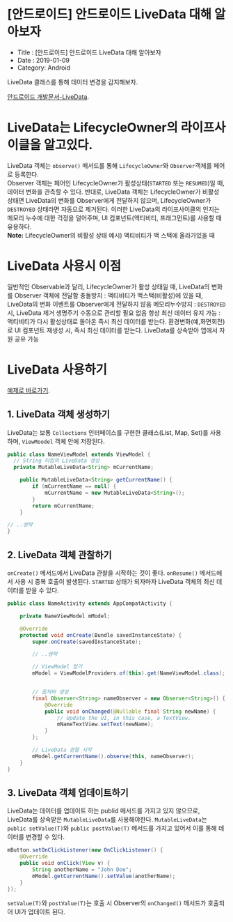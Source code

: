 # [안드로이드] 안드로이드 LiveData 대해 알아보자

- Title : [안드로이드] 안드로이드 LiveData 대해 알아보자
- Date : 2019-01-09
- Category: Android

LiveData 클래스를 통해 데이터 변경을 감지해보자.

[안드로이드 개발문서-LiveData](https://developer.android.com/topic/libraries/architecture/livedata#java).

# LiveData는 LifecycleOwner의 라이프사이클을 알고있다.

LiveData 객체는 <code class="codetainer">observe()</code> 메서드를 통해 <code class="codetainer">LifecycleOwner</code>와 <code class="codetainer">Observer</code>객체를 페어로 등록한다.  
Observer 객체는 페어인 LifecycleOwner가 활성상태(<code class="codetainer">STARTED</code> 또는 <code class="codetainer">RESUMED</code>)일 때, 데이터 변화을 관측할 수 있다.
반대로, LiveData 객체는 LifecycleOwner가 비활성 상태면 LiveData의 변화를 Observer에게 전달하지 않으며, LifecycleOwner가 <code class="codetainer">DESTROYED</code> 상태라면 자동으로 제거된다.
이러한 LiveData의 라이프사이클의 인지는 메모리 누수에 대한 걱정을 덜어주며, UI 컴포넌트(액티비티, 프래그먼트)를 사용할 때 유용하다.  
<span class="clr-grey">**Note:** LifecycleOwner의 비활성 상태 예시) 액티비티가 백 스택에 올라가있을 때 </span>

# LiveData 사용시 이점

<span class="li-icon">일반적인 Observable과 달리, LifecycleOwner가 활성 상태일 때, LiveData의 변화를 Observer 객체에 전달함</span>
<span class="li-icon">충돌방지 : 액티비티가 백스택(비활성)에 있을 때, LiveData의 변화 이벤트를 Observer에게 전달하지 않음</span>
<span class="li-icon">메모리누수방지 : <code class="codetainer">DESTROYED</code> 시, LiveData 제거</span>
<span class="li-icon">생명주기 수동으로 관리할 필요 없음</span>
<span class="li-icon">항상 최신 데이터 유지 가능 : 액티비티가 다시 활성상태로 돌아온 즉시 최신 데이터를 받는다.</span>
<span class="li-icon">환경변화(예,화면회전)로 UI 컴포넌트 재생성 시, 즉시 최신 데이터를 받는다.</span>
<span class="li-icon">LiveData를 상속받아 앱에서 자원 공유 가능</span>

# LiveData 사용하기

[예제로 바로가기](/android/android-mvvm/#LiveData).

## 1. LiveData 객체 생성하기

LiveData는 보통 <code class="codetainer">Collections</code> 인터페이스를 구현한 클래스(List, Map, Set)를 사용하며, <code class="codetainer">ViewMoodel</code> 객체 안에 저장된다.

```java
public class NameViewModel extends ViewModel {
  // String 타입의 LiveData 생성
  private MutableLiveData<String> mCurrentName;

    public MutableLiveData<String> getCurrentName() {
        if (mCurrentName == null) {
            mCurrentName = new MutableLiveData<String>();
        }
        return mCurrentName;
    }

// ..생략
}
```

## 2. LiveData 객체 관찰하기

<code class="codetainer">onCreate()</code> 메서드에서 LiveData 관찰을 시작하는 것이 좋다.
<span class="li-icon"><code class="codetainer">onResume()</code> 메서드에서 사용 시 중복 호출이 발생된다.</span>
<span class="li-icon"><code class="codetainer">STARTED</code> 상태가 되자마자 LiveData 객체의 최신 데이터를 받을 수 있다.</span>

```java
public class NameActivity extends AppCompatActivity {

    private NameViewModel mModel;

    @Override
    protected void onCreate(Bundle savedInstanceState) {
        super.onCreate(savedInstanceState);

        // ..생략

        // ViewModel 얻기
        mModel = ViewModelProviders.of(this).get(NameViewModel.class);


        // 옵저버 생성
        final Observer<String> nameObserver = new Observer<String>() {
            @Override
            public void onChanged(@Nullable final String newName) {
                // Update the UI, in this case, a TextView.
                mNameTextView.setText(newName);
            }
        };

        // LiveData 관찰 시작
        mModel.getCurrentName().observe(this, nameObserver);
    }
}
```

## 3. LiveData 객체 업데이트하기

LiveData는 데이터를 업데이트 하는 publid 메서드를 가지고 있지 않으므로, LiveData를 상속받은 <code class="codetainer">MutableLiveData</code>를 사용해야한다.
<code class="codetainer">MutableLiveData</code>는 <code class="codetainer">public setValue(T)</code>와 <code class="codetainer">public postValue(T)</code> 메서드를 가지고 있어서 이를 통해 데이터를 변경할 수 있다.

```java
mButton.setOnClickListener(new OnClickListener() {
    @Override
    public void onClick(View v) {
        String anotherName = "John Doe";
        mModel.getCurrentName().setValue(anotherName);
    }
});
```

<code class="codetainer">setValue(T)</code>와 <code class="codetainer">postValue(T)</code>는 호출 시 Observer의 <code class="codetainer">onChanged()</code> 메서드가 호출되어 UI가 업데이트 된다.

